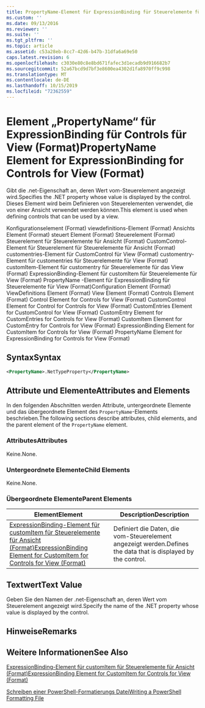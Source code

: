 ```yaml
---
title: PropertyName-Element für ExpressionBinding für Steuerelemente für View (Format) | Microsoft-Dokumentation
ms.custom: ''
ms.date: 09/13/2016
ms.reviewer: ''
ms.suite: ''
ms.tgt_pltfrm: ''
ms.topic: article
ms.assetid: c53a28eb-8cc7-42d6-b47b-31dfa6a69e50
caps.latest.revision: 6
ms.openlocfilehash: c3030e80c8e8bd671fafec3d1ecadb9d916682b7
ms.sourcegitcommit: 52a67bcd9d7bf3e8600ea4302d1fa8970ff9c998
ms.translationtype: MT
ms.contentlocale: de-DE
ms.lasthandoff: 10/15/2019
ms.locfileid: "72362559"
---
```

# <a name="propertyname-element-for-expressionbinding-for-controls-for-view-format"></a><span data-ttu-id="5a59b-102">Element „PropertyName“ für ExpressionBinding für Controls für View (Format)</span><span class="sxs-lookup"><span data-stu-id="5a59b-102">PropertyName Element for ExpressionBinding for Controls for View (Format)</span></span>

<span data-ttu-id="5a59b-103">Gibt die .net-Eigenschaft an, deren Wert vom-Steuerelement angezeigt wird.</span><span class="sxs-lookup"><span data-stu-id="5a59b-103">Specifies the .NET property whose value is displayed by the control.</span></span> <span data-ttu-id="5a59b-104">Dieses Element wird beim Definieren von Steuerelementen verwendet, die von einer Ansicht verwendet werden können.</span><span class="sxs-lookup"><span data-stu-id="5a59b-104">This element is used when defining controls that can be used by a view.</span></span>

<span data-ttu-id="5a59b-105">Konfigurationselement (Format) viewdefinitions-Element (Format) Ansichts Element (Format) steuert Element (Format) Steuerelement (Format) Steuerelement für Steuerelemente für Ansicht (Format) CustomControl-Element für Steuerelement für Steuerelemente für Ansicht (Format) customentries-Element für CustomControl für View (Format) customentry-Element für customentries für Steuerelemente für View (Format) customItem-Element für customentry für Steuerelemente für das View (Format) ExpressionBinding-Element für customItem für Steuerelemente für View (Format) PropertyName -Element für ExpressionBinding für Steuerelemente für View (Format)</span><span class="sxs-lookup"><span data-stu-id="5a59b-105">Configuration Element (Format) ViewDefinitions Element (Format) View Element (Format) Controls Element (Format) Control Element for Controls for View (Format) CustomControl Element for Control for Controls for View (Format) CustomEntries Element for CustomControl for View (Format) CustomEntry Element for CustomEntries for Controls for View (Format) CustomItem Element for CustomEntry for Controls for View (Format) ExpressionBinding Element for CustomItem for Controls for View (Format) PropertyName Element for ExpressionBinding for Controls for View (Format)</span></span>

## <a name="syntax"></a><span data-ttu-id="5a59b-106">Syntax</span><span class="sxs-lookup"><span data-stu-id="5a59b-106">Syntax</span></span>

```xml
<PropertyName>.NetTypeProperty</PropertyName>
```

## <a name="attributes-and-elements"></a><span data-ttu-id="5a59b-107">Attribute und Elemente</span><span class="sxs-lookup"><span data-stu-id="5a59b-107">Attributes and Elements</span></span>

<span data-ttu-id="5a59b-108">In den folgenden Abschnitten werden Attribute, untergeordnete Elemente und das übergeordnete Element des `PropertyName`-Elements beschrieben.</span><span class="sxs-lookup"><span data-stu-id="5a59b-108">The following sections describe attributes, child elements, and the parent element of the `PropertyName` element.</span></span>

### <a name="attributes"></a><span data-ttu-id="5a59b-109">Attributes</span><span class="sxs-lookup"><span data-stu-id="5a59b-109">Attributes</span></span>

<span data-ttu-id="5a59b-110">Keine.</span><span class="sxs-lookup"><span data-stu-id="5a59b-110">None.</span></span>

### <a name="child-elements"></a><span data-ttu-id="5a59b-111">Untergeordnete Elemente</span><span class="sxs-lookup"><span data-stu-id="5a59b-111">Child Elements</span></span>

<span data-ttu-id="5a59b-112">Keine.</span><span class="sxs-lookup"><span data-stu-id="5a59b-112">None.</span></span>

### <a name="parent-elements"></a><span data-ttu-id="5a59b-113">Übergeordnete Elemente</span><span class="sxs-lookup"><span data-stu-id="5a59b-113">Parent Elements</span></span>

|<span data-ttu-id="5a59b-114">Element</span><span class="sxs-lookup"><span data-stu-id="5a59b-114">Element</span></span>|<span data-ttu-id="5a59b-115">Description</span><span class="sxs-lookup"><span data-stu-id="5a59b-115">Description</span></span>|
|-------------|-----------------|
|[<span data-ttu-id="5a59b-116">ExpressionBinding-Element für customItem für Steuerelemente für Ansicht (Format)</span><span class="sxs-lookup"><span data-stu-id="5a59b-116">ExpressionBinding Element for CustomItem for Controls for View (Format)</span></span>](./expressionbinding-element-for-customitem-for-controls-for-view-format.md)|<span data-ttu-id="5a59b-117">Definiert die Daten, die vom-Steuerelement angezeigt werden.</span><span class="sxs-lookup"><span data-stu-id="5a59b-117">Defines the data that is displayed by the control.</span></span>|

## <a name="text-value"></a><span data-ttu-id="5a59b-118">Textwert</span><span class="sxs-lookup"><span data-stu-id="5a59b-118">Text Value</span></span>

<span data-ttu-id="5a59b-119">Geben Sie den Namen der .net-Eigenschaft an, deren Wert vom Steuerelement angezeigt wird.</span><span class="sxs-lookup"><span data-stu-id="5a59b-119">Specify the name of the .NET property whose value is displayed by the control.</span></span>

## <a name="remarks"></a><span data-ttu-id="5a59b-120">Hinweise</span><span class="sxs-lookup"><span data-stu-id="5a59b-120">Remarks</span></span>

## <a name="see-also"></a><span data-ttu-id="5a59b-121">Weitere Informationen</span><span class="sxs-lookup"><span data-stu-id="5a59b-121">See Also</span></span>

[<span data-ttu-id="5a59b-122">ExpressionBinding-Element für customItem für Steuerelemente für Ansicht (Format)</span><span class="sxs-lookup"><span data-stu-id="5a59b-122">ExpressionBinding Element for CustomItem for Controls for View (Format)</span></span>](./expressionbinding-element-for-customitem-for-controls-for-view-format.md)

[<span data-ttu-id="5a59b-123">Schreiben einer PowerShell-Formatierungs Datei</span><span class="sxs-lookup"><span data-stu-id="5a59b-123">Writing a PowerShell Formatting File</span></span>](./writing-a-powershell-formatting-file.md)
